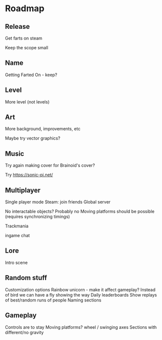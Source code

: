 # Roadmap

## Release

Get farts on steam

Keep the scope small

## Name

Getting Farted On - keep?

## Level

More level (not levels)

## Art

More background, improvements, etc

Maybe try vector graphics?

## Music

Try again making cover for Brainoid's cover?

Try <https://sonic-pi.net/>

## Multiplayer

Single player mode
Steam: join friends
Global server

No interactable objects? Probably no
Moving platforms should be possible (requires synchronizing timings)

Trackmania

ingame chat

## Lore

Intro scene

## Random stuff

Customization options
Rainbow unicorn - make it affect gameplay?
Instead of bird we can have a fly showing the way
Daily leaderboards
Show replays of best/random runs of people
Naming sections

## Gameplay

Controls are to stay
Moving platforms? wheel / swinging axes
Sections with different/no gravity
